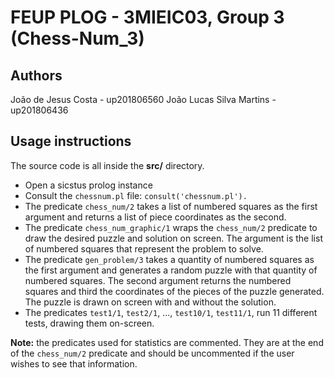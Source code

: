 # FEUP PLOG - 3MIEIC03, Group 3 (Chess-Num\_3)

## Authors

João de Jesus Costa - up201806560
João Lucas Silva Martins - up201806436

## Usage instructions

The source code is all inside the **src/** directory.

- Open a sicstus prolog instance
- Consult the `chessnum.pl` file: `consult('chessnum.pl').`
- The predicate `chess_num/2` takes a list of numbered squares as the first
  argument and returns a list of piece coordinates as the second.
- The predicate `chess_num_graphic/1` wraps the `chess_num/2` predicate
  to draw the desired puzzle and solution on screen. The argument is the
  list of numbered squares that represent the problem to solve.
- The predicate `gen_problem/3` takes a quantity of numbered squares as the
  first argument and generates a random puzzle with that quantity of numbered squares.
  The second argument returns the numbered squares and third the coordinates of
  the pieces of the puzzle generated. The puzzle is drawn on screen with and without
  the solution.
- The predicates `test1/1`, `test2/1`, ..., `test10/1`, `test11/1`, run 11 different
  tests, drawing them on-screen.

**Note:** the predicates used for statistics are commented. They are at the end
of the `chess_num/2` predicate and should be uncommented if the user wishes to
see that information.
